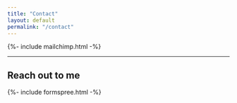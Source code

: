 ```yaml
---
title: "Contact"
layout: default
permalink: "/contact"
---
```

{%- include mailchimp.html -%}

---

## Reach out to me

{%- include formspree.html -%}
